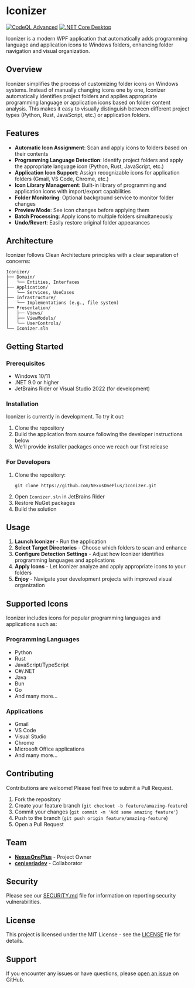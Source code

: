 # Iconizer
[![CodeQL Advanced](https://github.com/NexusOnePlus/Iconizer/actions/workflows/codeql.yml/badge.svg?branch=main)](https://github.com/NexusOnePlus/Iconizer/actions/workflows/codeql.yml)
[![.NET Core Desktop](https://github.com/NexusOnePlus/Iconizer/actions/workflows/dotnet-desktop.yml/badge.svg)](https://github.com/NexusOnePlus/Iconizer/actions/workflows/dotnet-desktop.yml)

Iconizer is a modern WPF application that automatically adds programming language and application icons to Windows folders, enhancing folder navigation and visual organization.


## Overview

Iconizer simplifies the process of customizing folder icons on Windows systems. Instead of manually changing icons one by one, Iconizer automatically identifies project folders and applies appropriate programming language or application icons based on folder content analysis. This makes it easy to visually distinguish between different project types (Python, Rust, JavaScript, etc.) or application folders.

## Features

- **Automatic Icon Assignment**: Scan and apply icons to folders based on their contents
- **Programming Language Detection**: Identify project folders and apply the appropriate language icon (Python, Rust, JavaScript, etc.)
- **Application Icon Support**: Assign recognizable icons for application folders (Gmail, VS Code, Chrome, etc.)
- **Icon Library Management**: Built-in library of programming and application icons with import/export capabilities
- **Folder Monitoring**: Optional background service to monitor folder changes
- **Preview Mode**: See icon changes before applying them
- **Batch Processing**: Apply icons to multiple folders simultaneously
- **Undo/Revert**: Easily restore original folder appearances

## Architecture

Iconizer follows Clean Architecture principles with a clear separation of concerns:

```
Iconizer/
├── Domain/
│   └── Entities, Interfaces
├── Application/
│   └── Services, UseCases
├── Infrastructure/
│   └── Implementations (e.g., file system)
├── Presentation/
│   ├── Views/
│   ├── ViewModels/
│   └── UserControls/
└── Iconizer.sln
```

## Getting Started

### Prerequisites

- Windows 10/11
- .NET 9.0 or higher
- JetBrains Rider or Visual Studio 2022 (for development)

### Installation

Iconizer is currently in development. To try it out:

1. Clone the repository
2. Build the application from source following the developer instructions below
3. We'll provide installer packages once we reach our first release

### For Developers

1. Clone the repository:
   ```
   git clone https://github.com/NexusOnePlus/Iconizer.git
   ```
2. Open `Iconizer.sln` in JetBrains Rider
3. Restore NuGet packages
4. Build the solution

## Usage

1. **Launch Iconizer** - Run the application
2. **Select Target Directories** - Choose which folders to scan and enhance
3. **Configure Detection Settings** - Adjust how Iconizer identifies programming languages and applications
4. **Apply Icons** - Let Iconizer analyze and apply appropriate icons to your folders
5. **Enjoy** - Navigate your development projects with improved visual organization

## Supported Icons

Iconizer includes icons for popular programming languages and applications such as:

### Programming Languages
- Python
- Rust
- JavaScript/TypeScript
- C#/.NET
- Java
- Bun
- Go
- And many more...

### Applications
- Gmail
- VS Code
- Visual Studio
- Chrome
- Microsoft Office applications
- And many more...

## Contributing

Contributions are welcome! Please feel free to submit a Pull Request.

1. Fork the repository
2. Create your feature branch (`git checkout -b feature/amazing-feature`)
3. Commit your changes (`git commit -m 'Add some amazing feature'`)
4. Push to the branch (`git push origin feature/amazing-feature`)
5. Open a Pull Request

## Team

- **[NexusOnePlus](https://github.com/NexusOnePlus)** - Project Owner
- **[cenixeriadev](https://github.com/cenixeriadev)** - Collaborator

## Security

Please see our [SECURITY.md](SECURITY.md) file for information on reporting security vulnerabilities.

## License

This project is licensed under the MIT License - see the [LICENSE](LICENSE) file for details.


## Support

If you encounter any issues or have questions, please [open an issue](https://github.com/NexusOnePlus/Iconizer/issues) on GitHub.
